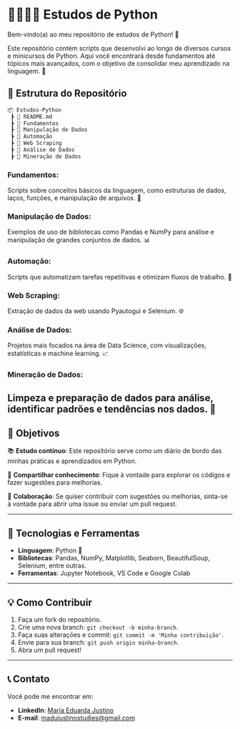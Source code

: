 # 🐍👩🏼‍💻 Estudos de Python

Bem-vindo(a) ao meu repositório de estudos de Python! 🚀

Este repositório contém scripts que desenvolvi ao longo de diversos cursos e minicursos de Python. Aqui você encontrará desde fundamentos até tópicos mais avançados, com o objetivo de consolidar meu aprendizado na linguagem. 🧠

## 📂 Estrutura do Repositório

```bash
📦 Estudos-Python
 ┣ 📜 README.md
 ┣ 📂 Fundamentos
 ┣ 📂 Manipulação de Dados
 ┣ 📂 Automação
 ┣ 📂 Web Scraping
 ┣ 📂 Análise de Dados
 ┣ 📂 Mineração de Dados
```

### **Fundamentos**: 
Scripts sobre conceitos básicos da linguagem, como estruturas de dados, laços, funções, e manipulação de arquivos. 📝

### **Manipulação de Dados**: 
Exemplos de uso de bibliotecas como Pandas e NumPy para análise e manipulação de grandes conjuntos de dados. 📊

### **Automação**: 
Scripts que automatizam tarefas repetitivas e otimizam fluxos de trabalho. 🤖

### **Web Scraping**: 
Extração de dados da web usando Pyautogui e Selenium. 🌐

### **Análise de Dados**: 
Projetos mais focados na área de Data Science, com visualizações, estatísticas e machine learning. 📈

### **Mineração de Dados**:
Limpeza e preparação de dados para análise, identificar padrões e tendências nos dados. 📑
---

## 🚀 **Objetivos**

📚 **Estudo contínuo**: Este repositório serve como um diário de bordo das minhas práticas e aprendizados em Python.

🎯 **Compartilhar conhecimento**: Fique à vontade para explorar os códigos e fazer sugestões para melhorias.

🤝 **Colaboração**: Se quiser contribuir com sugestões ou melhorias, sinta-se à vontade para abrir uma issue ou enviar um pull request.

---

## 🔧 **Tecnologias e Ferramentas**

- **Linguagem**: Python 🐍
- **Bibliotecas**: Pandas, NumPy, Matplotlib, Seaborn, BeautifulSoup, Selenium, entre outras.
- **Ferramentas**: Jupyter Notebook, VS Code e Google Colab

---

## 💡 **Como Contribuir**

1. Faça um fork do repositório.
2. Crie uma nova branch: `git checkout -b minha-branch`.
3. Faça suas alterações e commit: `git commit -m 'Minha contribuição'`.
4. Envie para sua branch: `git push origin minha-branch`.
5. Abra um pull request!

---

## 📞 **Contato**

Você pode me encontrar em:

- **LinkedIn**: [Maria Eduarda Justino](https://www.linkedin.com/in/meduardajustino)
- **E-mail**: madujustinostudies@gmail.com
